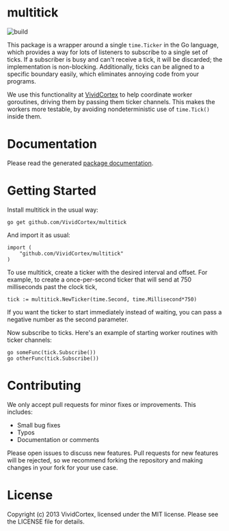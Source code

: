 multitick
=========

![build](https://github.com/VividCortex/multitick/workflows/build/badge.svg)

This package is a wrapper around a single `time.Ticker` in the Go language, which
provides a way for lots of listeners to subscribe to a single set of ticks.  If
a subscriber is busy and can't receive a tick, it will be discarded; the
implementation is non-blocking.  Additionally, ticks can be aligned to a
specific boundary easily, which eliminates annoying code from your programs.

We use this functionality at [VividCortex](https://vividcortex.com/) to help
coordinate worker goroutines, driving them by passing them ticker channels.
This makes the workers more testable, by avoiding nondeterministic use of
`time.Tick()` inside them.

Documentation
=============

Please read the generated [package
documentation](http://godoc.org/github.com/VividCortex/multitick).

Getting Started
===============

Install multitick in the usual way:

    go get github.com/VividCortex/multitick

And import it as usual:

    import (
        "github.com/VividCortex/multitick"
    )

To use multitick, create a ticker with the desired interval and offset.
For example, to create a once-per-second ticker that will send at 750
milliseconds past the clock tick,

    tick := multitick.NewTicker(time.Second, time.Millisecond*750)

If you want the ticker to start immediately instead of waiting, you can
pass a negative number as the second parameter.

Now subscribe to ticks. Here's an example of starting worker routines with
ticker channels:

    go someFunc(tick.Subscribe())
    go otherFunc(tick.Subscribe())

Contributing
============

We only accept pull requests for minor fixes or improvements. This includes:

* Small bug fixes
* Typos
* Documentation or comments

Please open issues to discuss new features. Pull requests for new features will be rejected,
so we recommend forking the repository and making changes in your fork for your use case.

License
=======

Copyright (c) 2013 VividCortex, licensed under the MIT license.
Please see the LICENSE file for details.
